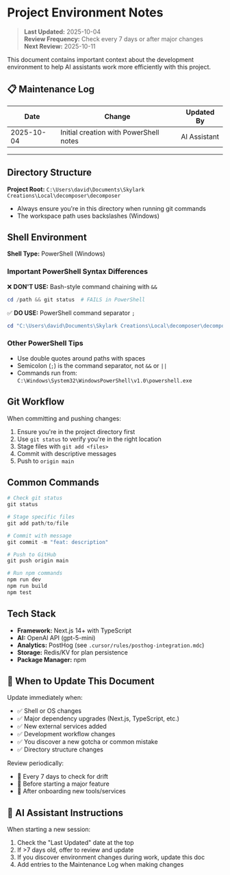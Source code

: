 # Project Environment Notes

> **Last Updated:** 2025-10-04  
> **Review Frequency:** Check every 7 days or after major changes  
> **Next Review:** 2025-10-11

This document contains important context about the development environment to help AI assistants work more efficiently with this project.

## 📋 Maintenance Log

| Date | Change | Updated By |
|------|--------|------------|
| 2025-10-04 | Initial creation with PowerShell notes | AI Assistant |

---

## Directory Structure

**Project Root:** `C:\Users\david\Documents\Skylark Creations\Local\decomposer\decomposer`

- Always ensure you're in this directory when running git commands
- The workspace path uses backslashes (Windows)

## Shell Environment

**Shell Type:** PowerShell (Windows)

### Important PowerShell Syntax Differences

❌ **DON'T USE:** Bash-style command chaining with `&&`
```powershell
cd /path && git status  # FAILS in PowerShell
```

✅ **DO USE:** PowerShell command separator `;`
```powershell
cd "C:\Users\david\Documents\Skylark Creations\Local\decomposer\decomposer"; git status
```

### Other PowerShell Tips
- Use double quotes around paths with spaces
- Semicolon (`;`) is the command separator, not `&&` or `||`
- Commands run from: `C:\Windows\System32\WindowsPowerShell\v1.0\powershell.exe`

## Git Workflow

When committing and pushing changes:
1. Ensure you're in the project directory first
2. Use `git status` to verify you're in the right location
3. Stage files with `git add <files>`
4. Commit with descriptive messages
5. Push to `origin main`

## Common Commands

```powershell
# Check git status
git status

# Stage specific files
git add path/to/file

# Commit with message
git commit -m "feat: description"

# Push to GitHub
git push origin main

# Run npm commands
npm run dev
npm run build
npm test
```

## Tech Stack

- **Framework:** Next.js 14+ with TypeScript
- **AI:** OpenAI API (gpt-5-mini)
- **Analytics:** PostHog (see `.cursor/rules/posthog-integration.mdc`)
- **Storage:** Redis/KV for plan persistence
- **Package Manager:** npm

## 🔄 When to Update This Document

Update immediately when:
- ✅ Shell or OS changes
- ✅ Major dependency upgrades (Next.js, TypeScript, etc.)
- ✅ New external services added
- ✅ Development workflow changes
- ✅ You discover a new gotcha or common mistake
- ✅ Directory structure changes

Review periodically:
- 📅 Every 7 days to check for drift
- 📅 Before starting a major feature
- 📅 After onboarding new tools/services

## 🤖 AI Assistant Instructions

When starting a new session:
1. Check the "Last Updated" date at the top
2. If >7 days old, offer to review and update
3. If you discover environment changes during work, update this doc
4. Add entries to the Maintenance Log when making changes

